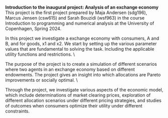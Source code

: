 **Introduction to the inaugural project: Analysis of an exchange economy** 
This project is the first project prepared by Maja Andersen (sdg196), Marcus Jensen (csw615) and Sarah Bouzidi (wsf963) in the course Introduction to programming and numerical analysis at the University of Copenhagen, Spring 2024.

In this project we investigate a exchange economy with consumers, A and B, and for goods, x1 and x2. We start by setting up the various parameter values that are fundamental to solving the task. Including the applicable utility functions and restrictions. \

The purpose of the project is to create a simulation of different scenarios where two agents in an exchange economy based on different endowments. The project gives an insight into which allocations are Pareto improvements or socially optimal. \

Through the project, we investigate various aspects of the economic model, which include determinations of market clearing prices, exploration of different allocation scenarios under different pricing strategies, and studies of outcomes when consumers optimize their utility under different constraints.